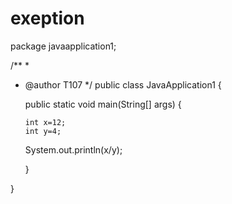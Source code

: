 exeption
========
package javaapplication1;

/**
 *
 * @author T107
 */
public class JavaApplication1 {

   
    public static void main(String[] args) {
      
        
       int x=12;
       int y=4;
      System.out.println(x/y);
         
    }
    
}
